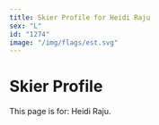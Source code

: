 ```yaml
---
title: Skier Profile for Heidi Raju
sex: "L"
id: "1274"
image: "/img/flags/est.svg" 
---
```


# Skier Profile

This page is for: Heidi Raju.
    